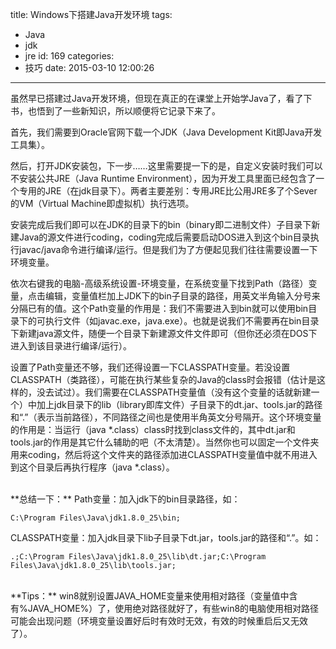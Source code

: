title: Windows下搭建Java开发环境
tags:
  - Java
  - jdk
  - jre
id: 169
categories:
  - 技巧
date: 2015-03-10 12:00:26
---

虽然早已搭建过Java开发环境，但现在真正的在课堂上开始学Java了，看了下书，也悟到了一些新知识，所以顺便将它记录下来了。<!--more-->

首先，我们需要到Oracle官网下载一个JDK（Java Development Kit即Java开发工具集）。

然后，打开JDK安装包，下一步……这里需要提一下的是，自定义安装时我们可以不安装公共JRE（Java Runtime Environment），因为开发工具里面已经包含了一个专用的JRE（在jdk目录下）。两者主要差别：专用JRE比公用JRE多了个Sever的VM（Virtual Machine即虚拟机）执行选项。

安装完成后我们即可以在JDK的目录下的bin（binary即二进制文件）子目录下新建Java的源文件进行coding，coding完成后需要启动DOS进入到这个bin目录执行javac/java命令进行编译/运行。但是我们为了方便起见我们往往需要设置一下环境变量。

依次右键我的电脑-高级系统设置-环境变量，在系统变量下找到Path（路径）变量，点击编辑，变量值栏加上JDK下的bin子目录的路径，用英文半角输入分号来分隔已有的值。这个Path变量的作用是：我们不需要进入到bin就可以使用bin目录下的可执行文件（如javac.exe，java.exe）。也就是说我们不需要再在bin目录下新建java源文件，随便一个目录下新建源文件文件即可（但你还必须在DOS下进入到该目录进行编译/运行）。

设置了Path变量还不够，我们还得设置一下CLASSPATH变量。若没设置CLASSPATH（类路径），可能在执行某些复杂的Java的class时会报错（估计是这样的，没去试过）。我们需要在CLASSPATH变量值（没有这个变量的话就新建一个）中加上jdk目录下的lib（library即库文件）子目录下的dt.jar、tools.jar的路径和“.”（表示当前路径），不同路径之间也是使用半角英文分号隔开。这个环境变量的作用是：当运行（java \*\.class）class时找到class文件的，其中dt.jar和tools.jar的作用是其它什么辅助的吧（不太清楚）。当然你也可以固定一个文件夹用来coding，然后将这个文件夹的路径添加进CLASSPATH变量值中就不用进入到这个目录后再执行程序（java *\.class）。

<br />
**总结一下：**
Path变量：加入jdk下的bin目录路径，如：

	C:\Program Files\Java\jdk1.8.0_25\bin;
	
CLASSPATH变量：加入jdk目录下lib子目录下dt.jar，tools.jar的路径和“.”。如：

	.;C:\Program Files\Java\jdk1.8.0_25\lib\dt.jar;C:\Program Files\Java\jdk1.8.0_25\lib\tools.jar;

<br />
**Tips：**
win8就别设置JAVA_HOME变量来使用相对路径（变量值中含有%JAVA_HOME%）了，使用绝对路径就好了，有些win8的电脑使用相对路径可能会出现问题（环境变量设置好后时有效时无效，有效的时候重启后又无效了）。
